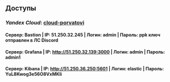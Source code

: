 ## Доступы

### *Yandex Cloud*: [cloud-porvatovi](https://console.cloud.yandex.ru/cloud/b1gaipai88l7kddo0fdf)


#### Сервер: Bastion | IP: 51.250.32.245             | Логин: admin   | Пароль: ppk ключ отправлен в ЛС Discord
#### Сервер: Grafana | IP: http://51.250.32.139:3000 | Логин: admin   | Пароль: admin1
#### Сервер: Kibana  | IP: http://51.250.36.250:5601 | Логин: elastic | Пароль: YuL8Kwog3e56O8VxMKli
